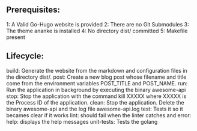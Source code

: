 ## Prerequisites:

1: A Valid Go-Hugo website is provided
2: There are no Git Submodules
3: The theme ananke is installed
4: No directory dist/ committed
5: Makefile present

## Lifecycle:

build: Generate the website from the markdown and configuration files in the directory dist/.
post: Create a new blog post whose filename and title come from the environment variables POST_TITLE and POST_NAME.
run: Run the application in background by executing the binary awesome-api
stop: Stop the application with the command kill XXXXX where XXXXX is the Process ID of the application.
clean: Stop the application. Delete the binary awesome-api and the log file awesome-api.log
test: Tests it so it becames clear if it works
lint: should fail when the linter catches and error:
help: displays the help messages
unit-tests: Tests the golang